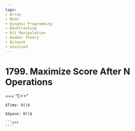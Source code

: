 ```yaml
---
tags:
- Array
- Math
- Dynamic Programming
- Backtracking
- Bit Manipulation
- Number Theory
- Bitmask
- Unsolved
---
```



# 1799. Maximize Score After N Operations

=== "C++"

    $Time: O()$

    $Space: O()$

    ```c++
    ```